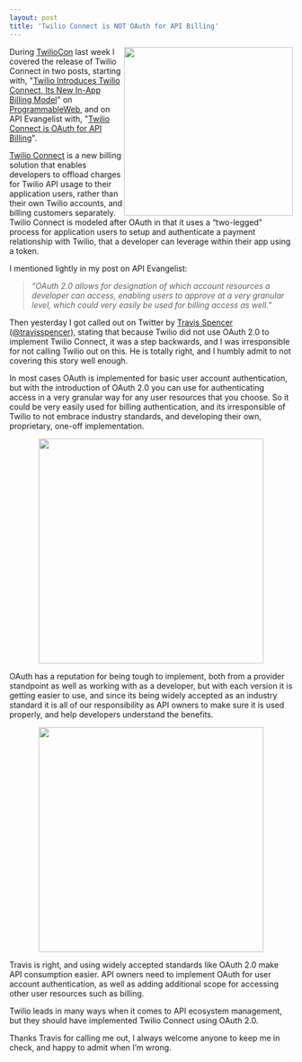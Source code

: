 ```yaml
---
layout: post
title: 'Twilio Connect is NOT OAuth for API Billing'
---
```

<p><a title="Twilio Connect" href="http://www.twilio.com/api/connect"><img src="http://kinlane-productions.s3.amazonaws.com/api-evangelist/twilio/twilio-connect-screenshot.png" alt="" width="300" align="right" /></a></p>
<p>During <a title="TwilioCon" href="http://www.twilio.com/conference/">TwilioCon</a> last week I covered the release of Twilio Connect in two posts, starting with, "<a title="Twilio Introduces Twilio Connect, Its New In-App Billing Model" href="http://blog.programmableweb.com/2011/09/21/twilio-introduces-twilio-connect-its-new-in-app-billing-model/">Twilio Introduces Twilio Connect, Its New In-App Billing Model</a>" on <a title="ProgrammableWeb" href="http://www.programmableweb.com">ProgrammableWeb</a>, and on API Evangelist with, "<a title="http://blog.apievangelist.com/2011/09/20/twilio-connect-is-oauth-for-api-billing/" href="/2011/09/20/twilio-connect-is-oauth-for-api-billing/">Twilio Connect is OAuth for API Billing</a>".</p>
<p><a title="Twilio connect" href="http://www.twilio.com/api/connect">Twilio Connect</a> is a new billing solution that enables developers to offload charges for Twilio API usage to their application users, rather than their own Twilio accounts, and billing customers separately.  Twilio Connect is modeled after OAuth in that it uses a &ldquo;two-legged&rdquo; process for application users to setup and authenticate a payment relationship with Twilio, that a developer can leverage within their app using a token.</p>
<p>I mentioned lightly in my post on API Evangelist:</p>
<blockquote><em>&ldquo;OAuth 2.0 allows for designation of which account resources a developer can access, enabling users to approve at a very granular level, which could very easily be used for billing access as well.&rdquo;</em></blockquote>
<p>Then yesterday I got called out on Twitter by <a title="Travis Spencer" href="http://travisspencer.com/">Travis Spencer</a> (<a href="http://www.twitter.com/travisspencer">@travisspencer</a>), stating that because Twilio did not use OAuth 2.0 to implement Twilio Connect, it was a step backwards, and I was irresponsible for not calling Twilio out on this.  He is totally right, and I humbly admit to not covering this story well enough.</p>
<p>In most cases OAuth is implemented for basic user account authentication, but with the introduction of OAuth 2.0 you can use for authenticating access in a very granular way for any user resources that you choose.  So it could be very easily used for billing authentication, and its irresponsible of Twilio to not embrace industry standards, and developing their own, proprietary, one-off implementation.</p>
<p><img style="display: block; margin-left: auto; margin-right: auto;" src="http://kinlane-productions.s3.amazonaws.com/api-evangelist/oauth/oauth-basic.png" alt="" width="400" /></p>
<p>OAuth has a reputation for being tough to implement, both from a provider standpoint as well as working with as a developer, but with each version it is getting easier to use, and since its being widely accepted as an industry standard it is all of our responsibility as API owners to make sure it is used properly, and help developers understand the benefits.</p>
<p><img style="display: block; margin-left: auto; margin-right: auto;" src="http://kinlane-productions.s3.amazonaws.com/api-evangelist/oauth/oauth-additionalscope.png" alt="" width="400" /></p>
<p>Travis is right, and using widely accepted standards like OAuth 2.0 make API consumption easier.  API owners need to implement OAuth for user account authentication, as well as adding additional scope for accessing other user resources such as billing.</p>
<p>Twilio leads in many ways when it comes to API ecosystem management, but they should have implemented Twilio Connect using OAuth 2.0.</p>
<p>Thanks Travis for calling me out, I always welcome anyone to keep me in check, and happy to admit when I&rsquo;m wrong.</p>